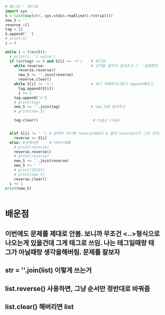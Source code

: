 ```python
# 09:53 ~ 10:34 
import sys
S = list(map(str, sys.stdin.readline().rstrip()))
new_S = ''
reverse =[]
tag = []
S.append(' ')
# print(S)
i = 0

while i < (len(S)):
  # print(i, 'i value')
  if len(tag) == 0 and S[i] == '<':    # 태그면  
    while reverse:                     # 단어들 끝까지 넣어주고 (' '일때뿐만 아니라 '<' 만났을때도 해줌 ex) abc<d> 이럴때 abc를 new_S에 넣어주는거임
      reverse.reverse()
      new_S += ''.join(reverse)
      reverse.clear()
    while S[i] != '>':                 # 태그 여태까지나온거 append해주고
      tag.append(S[i])
      i += 1 
    tag.append('>')
    # print(tag)
    new_S += ''.join(tag)              # new_S에 넣어주고
    # print(new_S)

    tag.clear()                         # tag는 clear


  elif S[i] != ' ': # 공백이 아니면 reverse에넣고 & 말이 reverse이지 그냥 단어들을 넣어주는거임
    reverse += S[i]
  else: #공백이면     # 리버스해줌
    # print(reverse)
    reverse.reverse()
    # print(reverse)
    new_S += ''.join(reverse)
    new_S += ' '
    # print(33333)
    # print(new_S)
    reverse.clear()
  i += 1
print(new_S)
      
```

# 배운점
## 이번에도 문제를 제대로 안봄. 보니까 무조건 <..>형식으로 나오는게 있을건데 그게 태그로 쓰임. 나는 테그일때랑 태그가 아닐때랑 생각을해버림. 문제를 잘보자
## str = ''.join(list) 이렇게 쓰는거
## list.reverse() 사용하면, 그냥 순서만 정반대로 바꿔줌
## list.clear() 해버리면 list 
